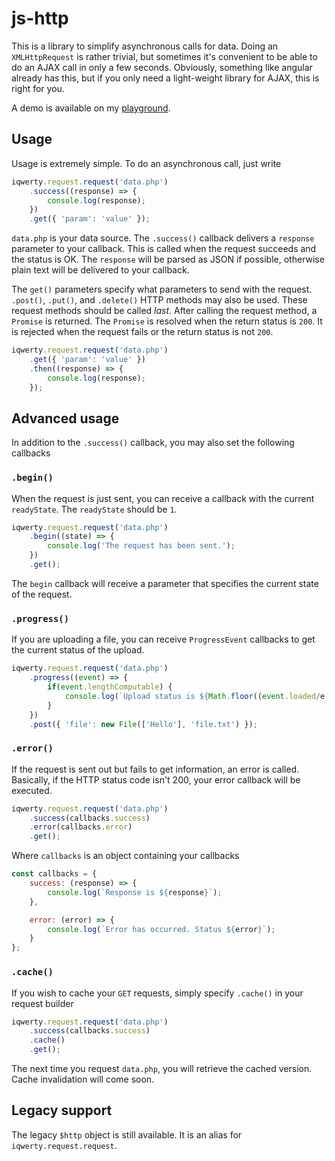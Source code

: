 # js-http

This is a library to simplify asynchronous calls for data. Doing an `XMLHttpRequest` is rather trivial, but sometimes it's convenient to be able to do an AJAX call in only a few seconds. Obviously, something like angular already has this, but if you only need a light-weight library for AJAX, this is right for you.

A demo is available on my [playground](https://www.michaelcheng.us/playground/lib-js/http/).

## Usage
Usage is extremely simple. To do an asynchronous call, just write

```javascript
iqwerty.request.request('data.php')
	.success((response) => {
		console.log(response);
	})
	.get({ 'param': 'value' });
```

`data.php` is your data source. The `.success()` callback delivers a `response` parameter to your callback. This is called when the request succeeds and the status is OK. The `response` will be parsed as JSON if possible, otherwise plain text will be delivered to your callback.

The `get()` parameters specify what parameters to send with the request. `.post()`, `.put()`, and `.delete()` HTTP methods may also be used. These request methods should be called *last*. After calling the request method, a `Promise` is returned. The `Promise` is resolved when the return status is `200`. It is rejected when the request fails or the return status is not `200`.

```javascript
iqwerty.request.request('data.php')
	.get({ 'param': 'value' })
	.then((response) => {
		console.log(response);
	});
```

## Advanced usage
In addition to the `.success()` callback, you may also set the following callbacks

### `.begin()`
When the request is just sent, you can receive a callback with the current `readyState`. The `readyState` should be `1`.

```javascript
iqwerty.request.request('data.php')
	.begin((state) => {
		console.log('The request has been sent.');
	})
	.get();
```

The `begin` callback will receive a parameter that specifies the current state of the request.

### `.progress()`
If you are uploading a file, you can receive `ProgressEvent` callbacks to get the current status of the upload.

```javascript
iqwerty.request.request('data.php')
	.progress((event) => {
		if(event.lengthComputable) {
			console.log(`Upload status is ${Math.floor((event.loaded/e.total)*100)}%`);
		}
	})
	.post({ 'file': new File(['Hello'], 'file.txt') });
```

### `.error()`
If the request is sent out but fails to get information, an error is called. Basically, if the HTTP status code isn't 200, your error callback will be executed.

```javascript
iqwerty.request.request('data.php')
	.success(callbacks.success)
	.error(callbacks.error)
	.get();
```

Where `callbacks` is an object containing your callbacks

```javascript
const callbacks = {
	success: (response) => {
		console.log(`Response is ${response}`);
	},

	error: (error) => {
		console.log(`Error has occurred. Status ${error}`);
	}
};
```

### `.cache()`
If you wish to cache your `GET` requests, simply specify `.cache()` in your request builder

```javascript
iqwerty.request.request('data.php')
	.success(callbacks.success)
	.cache()
	.get();
```

The next time you request `data.php`, you will retrieve the cached version. Cache invalidation will come soon.

## Legacy support
The legacy `$http` object is still available. It is an alias for `iqwerty.request.request`.